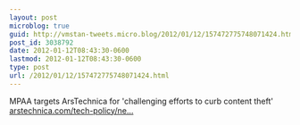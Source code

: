 ```yaml
---
layout: post
microblog: true
guid: http://vmstan-tweets.micro.blog/2012/01/12/157472775748071424.html
post_id: 3038792
date: 2012-01-12T08:43:30-0600
lastmod: 2012-01-12T08:43:30-0600
type: post
url: /2012/01/12/157472775748071424.html
---
```

MPAA targets ArsTechnica for 'challenging efforts to curb content theft' <a href="http://arstechnica.com/tech-policy/news/2012/01/mpaa-attacks-ars-for-challenging-efforts-to-curb-content-theft.ars">arstechnica.com/tech-policy/ne…</a>
